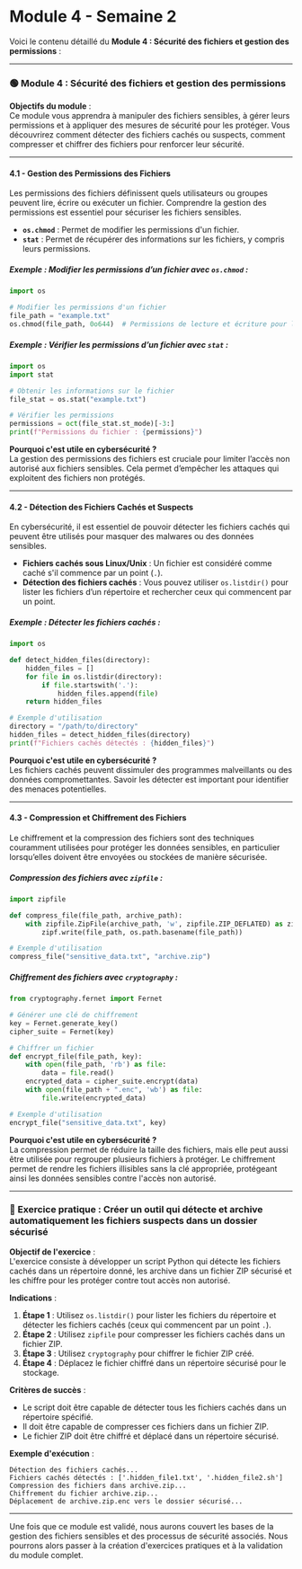 # Module 4 - Semaine 2

Voici le contenu détaillé du **Module 4 : Sécurité des fichiers et gestion des permissions** :

---

### 🟢 Module 4 : Sécurité des fichiers et gestion des permissions

**Objectifs du module** :  
Ce module vous apprendra à manipuler des fichiers sensibles, à gérer leurs permissions et à appliquer des mesures de sécurité pour les protéger. Vous découvrirez comment détecter des fichiers cachés ou suspects, comment compresser et chiffrer des fichiers pour renforcer leur sécurité.

---

#### 4.1 - **Gestion des Permissions des Fichiers**

Les permissions des fichiers définissent quels utilisateurs ou groupes peuvent lire, écrire ou exécuter un fichier. Comprendre la gestion des permissions est essentiel pour sécuriser les fichiers sensibles.

- **`os.chmod`** : Permet de modifier les permissions d'un fichier.
- **`stat`** : Permet de récupérer des informations sur les fichiers, y compris leurs permissions.

##### Exemple : Modifier les permissions d’un fichier avec `os.chmod` :
```python
import os

# Modifier les permissions d'un fichier
file_path = "example.txt"
os.chmod(file_path, 0o644)  # Permissions de lecture et écriture pour le propriétaire, lecture seule pour les autres
```

##### Exemple : Vérifier les permissions d’un fichier avec `stat` :
```python
import os
import stat

# Obtenir les informations sur le fichier
file_stat = os.stat("example.txt")

# Vérifier les permissions
permissions = oct(file_stat.st_mode)[-3:]
print(f"Permissions du fichier : {permissions}")
```

**Pourquoi c'est utile en cybersécurité ?**  
La gestion des permissions des fichiers est cruciale pour limiter l’accès non autorisé aux fichiers sensibles. Cela permet d’empêcher les attaques qui exploitent des fichiers non protégés.

---

#### 4.2 - **Détection des Fichiers Cachés et Suspects**

En cybersécurité, il est essentiel de pouvoir détecter les fichiers cachés qui peuvent être utilisés pour masquer des malwares ou des données sensibles.

- **Fichiers cachés sous Linux/Unix** : Un fichier est considéré comme caché s'il commence par un point (`.`).
- **Détection des fichiers cachés** : Vous pouvez utiliser `os.listdir()` pour lister les fichiers d’un répertoire et rechercher ceux qui commencent par un point.

##### Exemple : Détecter les fichiers cachés :
```python
import os

def detect_hidden_files(directory):
    hidden_files = []
    for file in os.listdir(directory):
        if file.startswith('.'):
            hidden_files.append(file)
    return hidden_files

# Exemple d'utilisation
directory = "/path/to/directory"
hidden_files = detect_hidden_files(directory)
print(f"Fichiers cachés détectés : {hidden_files}")
```

**Pourquoi c'est utile en cybersécurité ?**  
Les fichiers cachés peuvent dissimuler des programmes malveillants ou des données compromettantes. Savoir les détecter est important pour identifier des menaces potentielles.

---

#### 4.3 - **Compression et Chiffrement des Fichiers**

Le chiffrement et la compression des fichiers sont des techniques couramment utilisées pour protéger les données sensibles, en particulier lorsqu’elles doivent être envoyées ou stockées de manière sécurisée.

##### Compression des fichiers avec `zipfile` :
```python
import zipfile

def compress_file(file_path, archive_path):
    with zipfile.ZipFile(archive_path, 'w', zipfile.ZIP_DEFLATED) as zipf:
        zipf.write(file_path, os.path.basename(file_path))

# Exemple d'utilisation
compress_file("sensitive_data.txt", "archive.zip")
```

##### Chiffrement des fichiers avec `cryptography` :
```python
from cryptography.fernet import Fernet

# Générer une clé de chiffrement
key = Fernet.generate_key()
cipher_suite = Fernet(key)

# Chiffrer un fichier
def encrypt_file(file_path, key):
    with open(file_path, 'rb') as file:
        data = file.read()
    encrypted_data = cipher_suite.encrypt(data)
    with open(file_path + ".enc", 'wb') as file:
        file.write(encrypted_data)

# Exemple d'utilisation
encrypt_file("sensitive_data.txt", key)
```

**Pourquoi c'est utile en cybersécurité ?**  
La compression permet de réduire la taille des fichiers, mais elle peut aussi être utilisée pour regrouper plusieurs fichiers à protéger. Le chiffrement permet de rendre les fichiers illisibles sans la clé appropriée, protégeant ainsi les données sensibles contre l'accès non autorisé.

---

### 🎯 Exercice pratique : Créer un outil qui détecte et archive automatiquement les fichiers suspects dans un dossier sécurisé

**Objectif de l'exercice** :  
L'exercice consiste à développer un script Python qui détecte les fichiers cachés dans un répertoire donné, les archive dans un fichier ZIP sécurisé et les chiffre pour les protéger contre tout accès non autorisé.

**Indications** :
1. **Étape 1** : Utilisez `os.listdir()` pour lister les fichiers du répertoire et détecter les fichiers cachés (ceux qui commencent par un point `.`).
2. **Étape 2** : Utilisez `zipfile` pour compresser les fichiers cachés dans un fichier ZIP.
3. **Étape 3** : Utilisez `cryptography` pour chiffrer le fichier ZIP créé.
4. **Étape 4** : Déplacez le fichier chiffré dans un répertoire sécurisé pour le stockage.

**Critères de succès** :
- Le script doit être capable de détecter tous les fichiers cachés dans un répertoire spécifié.
- Il doit être capable de compresser ces fichiers dans un fichier ZIP.
- Le fichier ZIP doit être chiffré et déplacé dans un répertoire sécurisé.
  
**Exemple d'exécution** :
```
Détection des fichiers cachés...
Fichiers cachés détectés : ['.hidden_file1.txt', '.hidden_file2.sh']
Compression des fichiers dans archive.zip...
Chiffrement du fichier archive.zip...
Déplacement de archive.zip.enc vers le dossier sécurisé...
```

---

Une fois que ce module est validé, nous aurons couvert les bases de la gestion des fichiers sensibles et des processus de sécurité associés. Nous pourrons alors passer à la création d'exercices pratiques et à la validation du module complet.